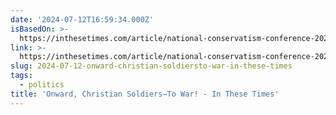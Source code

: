 ```yaml
---
date: '2024-07-12T16:59:34.000Z'
isBasedOn: >-
  https://inthesetimes.com/article/national-conservatism-conference-2024-trump-gop
link: >-
  https://inthesetimes.com/article/national-conservatism-conference-2024-trump-gop
slug: 2024-07-12-onward-christian-soldiersto-war-in-these-times
tags:
  - politics
title: 'Onward, Christian Soldiers—To War! - In These Times'
---
```

 
